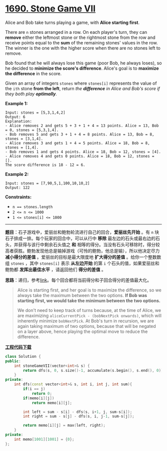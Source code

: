 # [1690. Stone Game VII](https://leetcode.com/problems/stone-game-vii/)

Alice and Bob take turns playing a game, with **Alice starting first**.

There are `n` stones arranged in a row. On each player's turn, they can **remove** either the leftmost stone or the rightmost stone from the row and receive points equal to the **sum** of the remaining stones' values in the row. The winner is the one with the higher score when there are no stones left to remove.

Bob found that he will always lose this game (poor Bob, he always loses), so he decided to **minimize the score's difference**. Alice's goal is to **maximize the difference** in the score.

Given an array of integers `stones` where `stones[i]` represents the value of the `ith` stone **from the left**, return *the **difference** in Alice and Bob's score if they both play **optimally**.*

**Example 1:**

```
Input: stones = [5,3,1,4,2]
Output: 6
Explanation:
- Alice removes 2 and gets 5 + 3 + 1 + 4 = 13 points. Alice = 13, Bob = 0, stones = [5,3,1,4].
- Bob removes 5 and gets 3 + 1 + 4 = 8 points. Alice = 13, Bob = 8, stones = [3,1,4].
- Alice removes 3 and gets 1 + 4 = 5 points. Alice = 18, Bob = 8, stones = [1,4].
- Bob removes 1 and gets 4 points. Alice = 18, Bob = 12, stones = [4].
- Alice removes 4 and gets 0 points. Alice = 18, Bob = 12, stones = [].
The score difference is 18 - 12 = 6.
```

**Example 2:**

```
Input: stones = [7,90,5,1,100,10,10,2]
Output: 122
```

**Constraints:**

- `n == stones.length`
- `2 <= n <= 1000`
- `1 <= stones[i] <= 1000`

-----

**题目**：石子游戏中，爱丽丝和鲍勃轮流进行自己的回合，**爱丽丝先开始** 。有 `n` 块石子排成一排。每个玩家的回合中，可以从行中 **移除** 最左边的石头或最右边的石头，并获得与该行中剩余石头值之 **和** 相等的得分。当没有石头可移除时，得分较高者获胜。鲍勃发现他总是输掉游戏（可怜的鲍勃，他总是输），所以他决定尽力 **减小得分的差值** 。爱丽丝的目标是最大限度地 **扩大得分的差值** 。给你一个整数数组 `stones` ，其中 `stones[i]` 表示 **从左边开始** 的第 `i` 个石头的值，如果爱丽丝和鲍勃都 **发挥出最佳水平** ，请返回他们 **得分的差值** 。

**思路**：递归，参考[link](https://leetcode.com/problems/stone-game-vii/discuss/970268/C++Python-O(n-*-n))。每个回合都将当前得分和子回合得分的差值最大化。

> Alice is starting first, and her goal is to maximize the difference, so we always take the maximum between the two options. **If Bob was starting first, we would take the minimum between the two options.**
>
> We don't need to keep track of turns because, at the time of Alice, we are maximizing `aliceCurrentPick - (bobNextPick onwards)`, which will inherently minimize `bobNextPick`. At Bob's turn in recursion, we are again taking maximum of two options, because that will be negated on a layer above, hence playing the optimal move to reduce the difference.

[**工程代码下载**](https://github.com/shenkh/leetcode)

```cpp
class Solution {
public:
    int stoneGameVII(vector<int>& s) {
        return dfs(s, 0, s.size()-1, accumulate(s.begin(), s.end(), 0));
    }
private:
    int dfs(const vector<int>& s, int i, int j, int sum){
        if(i == j)
            return 0;
        if(memo[i][j])
            return memo[i][j];

        int left = sum - s[i] - dfs(s, i+1, j, sum-s[i]);
        int right = sum - s[j] - dfs(s, i, j-1, sum-s[j]);

        return memo[i][j] = max(left, right);
    }
private:
    int memo[1001][1001] = {0};
};
```
